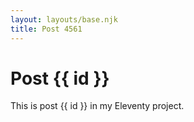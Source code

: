```yaml
---
layout: layouts/base.njk
title: Post 4561
---
```


# Post {{ id }}

This is post {{ id }} in my Eleventy project.
